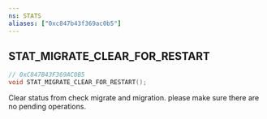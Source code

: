 ```yaml
---
ns: STATS
aliases: ["0xc847b43f369ac0b5"]
---
```

## STAT_MIGRATE_CLEAR_FOR_RESTART

```c
// 0xC847B43F369AC0B5
void STAT_MIGRATE_CLEAR_FOR_RESTART();
```

Clear status from check migrate and migration. please make sure there are no pending operations.

